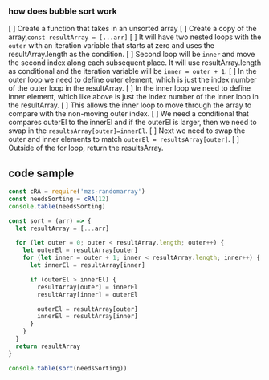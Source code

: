 ### how does bubble sort work

[ ] Create a function that takes in an unsorted array
[ ] Create a copy of the array,`const resultArray = [...arr]`
[ ] It will have two nested loops with the `outer` with an iteration variable that starts at zero and uses the resultArray.length as the condition.
[ ] Second loop will be `inner` and move the second index along each subsequent place. It will use resultArray.length as conditional and the iteration variable will be `inner = outer + 1`.
[ ] In the outer loop we need to define outer element, which is just the index number of the outer loop in the resultArray.
[ ] In the inner loop we need to define inner element, which like above is just the index number of the inner loop in the resultArray.
[ ] This allows the inner loop to move through the array to compare with the non-moving outer index.
[ ] We need a conditional that compares outerEl to the innerEl and if the outerEl is larger, then we need to swap in the `resultsArray[outer]=innerEl`.
[ ] Next we need to swap the outer and inner elements to match `outerEl = resultsArray[outer]`.
[ ] Outside of the for loop, return the resultsArray.

## code sample

```js
const cRA = require('mzs-randomarray')
const needsSorting = cRA(12)
console.table(needsSorting)

const sort = (arr) => {
  let resultArray = [...arr]

  for (let outer = 0; outer < resultArray.length; outer++) {
    let outerEl = resultArray[outer]
    for (let inner = outer + 1; inner < resultArray.length; inner++) {
      let innerEl = resultArray[inner]

      if (outerEl > innerEl) {
        resultArray[outer] = innerEl
        resultArray[inner] = outerEl

        outerEl = resultArray[outer]
        innerEl = resultArray[inner]
      }
    }
  }
  return resultArray
}

console.table(sort(needsSorting))
```
